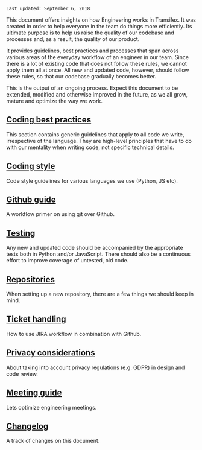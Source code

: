 `Last updated: September 6, 2018`

This document offers insights on how Engineering works in Transifex. It was created in order to help everyone in the team do things more efficiently. Its ultimate purpose is to help us raise the quality of our codebase and processes and, as a result, the quality of our product.

It provides guidelines, best practices and processes	 that span across various areas of the everyday workflow of an engineer in our team. Since there is a lot of existing code that does not follow these rules, we cannot apply them all at once. All new and updated code, however, should follow these rules, so that our codebase gradually becomes better.

This is the output of an ongoing process. Expect this document to be extended, modified and otherwise improved in the future, as we all grow, mature and optimize the way we work.

## [Coding best practices](coding-best-practices.md)

This section contains generic guidelines that apply to all code we write, irrespective of the language. They are high-level principles that have to do with our mentality when writing code, not specific technical details.

## [Coding style](coding-style.md)

Code style guidelines for various languages we use (Python, JS etc).

## [Github guide](github-guide.md)

A workflow primer on using git over Github.

## [Testing](testing.md)

Any new and updated code should be accompanied by the appropriate tests both in Python and/or JavaScript. There should also be a continuous effort to improve coverage of untested, old code.

## [Repositories](repositories.md)

When setting up a new repository, there are a few things we should keep in mind.

## [Ticket handling](ticket-handling.md)

How to use JIRA workflow in combination with Github.

## [Privacy considerations](privacy-considerations.md)

About taking into account privacy regulations (e.g. GDPR) in design and code review.

## [Meeting guide](meeting-guide.md)

Lets optimize engineering meetings.

## [Changelog](changelog.md)

A track of changes on this document.
